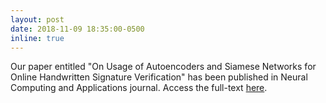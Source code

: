 ```yaml
---
layout: post
date: 2018-11-09 18:35:00-0500
inline: true
---
```


Our paper entitled "On Usage of Autoencoders and Siamese Networks for Online Handwritten Signature Verification" has been published in Neural Computing and Applications journal. Access the full-text [here](http://em.rdcu.be/wf/click?upn=lMZy1lernSJ7apc5DgYM8W2pPMH8eXy9hcMkYolmgIk-3D_Jpk3yCEj3AO7Xaqe0vQ2JDKo-2BEx-2BaRjDsEi1o3ohwm7TMqOB5OEs0gVVGdHzNfPvL7M1fRN3tUnryfwviSh4mP2TvTRqsk2HpxNY3VRUSRvZ1UdbYmWM5Gvbxo5OQTN-2B-2FjsAL2DUtyldI5qT-2Bj1Sk-2F5WL24Gz-2BeSGV9W-2FgX0wRbLJ3C5OidIXCSK4t3hWPdcnEdyvA4oPYKD9BOkRzagB-2BYQb4eqjn4kz0lKsPDZSsB-2FQRwFKQ2T6D32pB78cGMntvEcZHvwRwVaCOAnew9HwQ-3D-3D).

